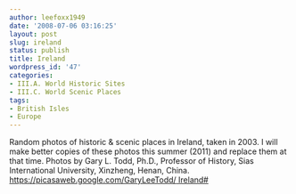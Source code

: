 ```yaml
---
author: leefoxx1949
date: '2008-07-06 03:16:25'
layout: post
slug: ireland
status: publish
title: Ireland
wordpress_id: '47'
categories:
- III.A. World Historic Sites
- III.C. World Scenic Places
tags:
- British Isles
- Europe
---
```


Random photos of historic & scenic places in Ireland, taken in 2003. I will
make better copies of these photos this summer (2011) and replace them at that
time. Photos by Gary L. Todd, Ph.D., Professor of History, Sias International
University, Xinzheng, Henan, China. [https://picasaweb.google.com/GaryLeeTodd/
Ireland#](https://picasaweb.google.com/GaryLeeTodd/Ireland#)

